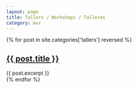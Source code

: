 ```yaml
---
layout: page
title: Tallers / Workshops / Talleres
category: mur
---
```


<div class="posts">
  {% for post in site.categories['tallers'] reversed %}
  <div class="post">
  <h2 class="post-title">
    <a href="{{ post.url }}">
      {{ post.title }}
    </a>
    </h2>
    {{ post.excerpt }}
  </div>
  {% endfor %}
</div>